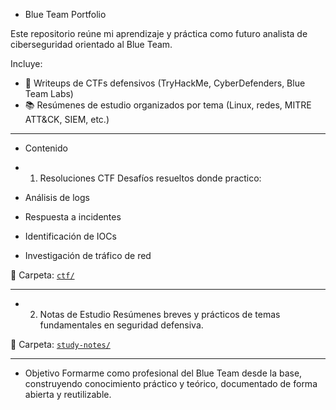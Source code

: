 - Blue Team Portfolio

Este repositorio reúne mi aprendizaje y práctica como futuro analista de ciberseguridad orientado al Blue Team.

Incluye:
- 🧩 Writeups de CTFs defensivos (TryHackMe, CyberDefenders, Blue Team Labs)
- 📚 Resúmenes de estudio organizados por tema (Linux, redes, MITRE ATT&CK, SIEM, etc.)

---

- Contenido

- 1. Resoluciones CTF 
Desafíos resueltos donde practico:
- Análisis de logs
- Respuesta a incidentes
- Identificación de IOCs
- Investigación de tráfico de red

📁 Carpeta: [`ctf/`](ctf/)

---

- 2. Notas de Estudio
Resúmenes breves y prácticos de temas fundamentales en seguridad defensiva.

📁 Carpeta: [`study-notes/`](study-notes/)

---

- Objetivo
Formarme como profesional del Blue Team desde la base, construyendo conocimiento práctico y teórico, documentado de forma abierta y reutilizable.

